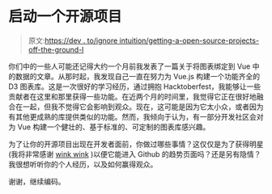 # 启动一个开源项目

> 原文:[https://dev . to/ignore intuition/getting-a-open-source-projects-off-the-ground-l](https://dev.to/ignoreintuition/getting-an-open-source-projects-off-the-ground-l)

你们中的一些人可能还记得大约一个月前我发表了一篇关于将图表绑定到 Vue 中的数据的文章。从那时起，我发现自己一直在努力为 Vue.js 构建一个功能齐全的 D3 图表库。这是一次很好的学习经历，通过拥抱 Hacktoberfest，我能够让一些贡献者在这里和那里获得一些功能。在近两个月的时间里，我觉得它正在很好地融合在一起，但我不觉得它会影响到观众。现在，这可能是因为它太小众，或者因为有其他更成熟的库提供类似的功能。然而，我倾向于认为，有一部分开发社区会对为 Vue 构建一个健壮的、基于标准的、可定制的图表库感兴趣。

为了让你的开源项目出现在开发者面前，你做过哪些事情？这仅仅是为了获得明星(我将非常感谢 [wink wink](https://github.com/ignoreintuition/v-chart-plugin) )以便它能进入 Github 的趋势页面吗？还是另有隐情？我很想听听你的个人经历，以及如何赢得观众。

谢谢，继续编码。